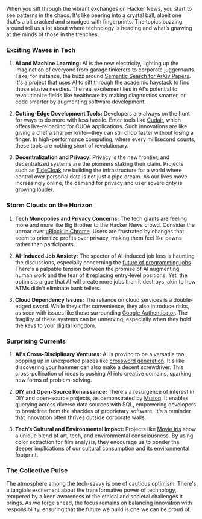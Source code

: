 When you sift through the vibrant exchanges on Hacker News, you start to see patterns in the chaos. It's like peering into a crystal ball, albeit one that's a bit cracked and smudged with fingerprints. The topics buzzing around tell us a lot about where technology is heading and what’s gnawing at the minds of those in the trenches.

### Exciting Waves in Tech

1. **AI and Machine Learning:**
   AI is the new electricity, lighting up the imagination of everyone from garage tinkerers to corporate juggernauts. Take, for instance, the buzz around [Semantic Search for ArXiv Papers](https://news.ycombinator.com/item?id=42507116). It's a project that uses AI to sift through the academic haystack to find those elusive needles. The real excitement lies in AI's potential to revolutionize fields like healthcare by making diagnostics smarter, or code smarter by augmenting software development.

2. **Cutting-Edge Development Tools:**
   Developers are always on the hunt for ways to do more with less hassle. Enter tools like [Cudair](https://news.ycombinator.com/item?id=42484994), which offers live-reloading for CUDA applications. Such innovations are like giving a chef a sharper knife—they can still chop faster without losing a finger. In high-performance computing, where every millisecond counts, these tools are nothing short of revolutionary.

3. **Decentralization and Privacy:**
   Privacy is the new frontier, and decentralized systems are the pioneers staking their claim. Projects such as [TideCloak](https://news.ycombinator.com/item?id=42460131) are building the infrastructure for a world where control over personal data is not just a pipe dream. As our lives move increasingly online, the demand for privacy and user sovereignty is growing louder.

### Storm Clouds on the Horizon

1. **Tech Monopolies and Privacy Concerns:**
   The tech giants are feeling more and more like Big Brother to the Hacker News crowd. Consider the uproar over [uBlock in Chrome](https://news.ycombinator.com/item?id=42506506). Users are frustrated by changes that seem to prioritize profits over privacy, making them feel like pawns rather than participants.

2. **AI-Induced Job Anxiety:**
   The specter of AI-induced job loss is haunting the discussions, especially concerning the [future of programming jobs](https://news.ycombinator.com/item?id=42500926). There's a palpable tension between the promise of AI augmenting human work and the fear of it replacing entry-level positions. Yet, the optimists argue that AI will create more jobs than it destroys, akin to how ATMs didn't eliminate bank tellers.

3. **Cloud Dependency Issues:**
   The reliance on cloud services is a double-edged sword. While they offer convenience, they also introduce risks, as seen with issues like those surrounding [Google Authenticator](https://news.ycombinator.com/item?id=42510300). The fragility of these systems can be unnerving, especially when they hold the keys to your digital kingdom.

### Surprising Currents

1. **AI's Cross-Disciplinary Ventures:**
   AI is proving to be a versatile tool, popping up in unexpected places like [crossword generation](https://news.ycombinator.com/item?id=42496953). It's like discovering your hammer can also make a decent screwdriver. This cross-pollination of ideas is pushing AI into creative domains, sparking new forms of problem-solving.

2. **DIY and Open-Source Renaissance:**
   There's a resurgence of interest in DIY and open-source projects, as demonstrated by [Musoq](https://news.ycombinator.com/item?id=42453650). It enables querying across diverse data sources with SQL, empowering developers to break free from the shackles of proprietary software. It's a reminder that innovation often thrives outside corporate walls.

3. **Tech’s Cultural and Environmental Impact:**
   Projects like [Movie Iris](https://news.ycombinator.com/item?id=42462348) show a unique blend of art, tech, and environmental consciousness. By using color extraction for film analysis, they encourage us to ponder the deeper implications of our cultural consumption and its environmental footprint.

### The Collective Pulse

The atmosphere among the tech-savvy is one of cautious optimism. There's a tangible excitement about the transformative power of technology, tempered by a keen awareness of the ethical and societal challenges it brings. As we forge ahead, the focus remains on balancing innovation with responsibility, ensuring that the future we build is one we can be proud of.